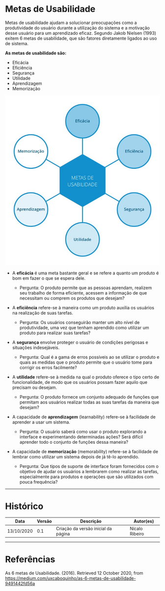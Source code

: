 # Metas de Usabilidade
Metas de usabilidade ajudam a solucionar preocupações como a produtividade do usuário durante a utilização do sistema e a motivação desse usuário para um aprendizado eficaz. Segundo Jakob Nielsen (1993) exitem 6 metas de usabilidade, que são fatores diretamente ligados ao uso de sistema.  

**As metas de usabilidade são:**  
- Eficácia   
- Eficiência  
- Segurança  
- Utilidade  
- Aprendizagem  
- Memorização  

![Metas](images/metas.jpeg)

* A **eficácia** é uma meta bastante geral e se refere a quanto um produto é bom em fazer o
que se espera dele.  
    - Pergunta: O produto permite que as pessoas aprendam, realizem seu trabalho de forma eficiente, acessem a informação de que necessitam ou comprem os produtos que desejam?  

  
* A **eficiência** refere-se à maneira como um produto auxilia os usuários na realização de
suas tarefas.  
    - Pergunta: Os usuários conseguirão manter um alto nível de produtividade, uma vez que tenham aprendido como utilizar um produto para realizar suas tarefas?  

  
* A **segurança** envolve proteger o usuário de condições perigosas e situações indesejáveis.  
    - Pergunta: Qual é a gama de erros possíveis ao se utilizar o produto e quais as medidas que o
produto permite que o usuário tome para corrigir os erros facilmente?  

  
* A **utilidade** refere-se à medida na qual o produto oferece o tipo certo de funcionalidade,
de modo que os usuários possam fazer aquilo que precisam ou desejam.  
    - Pergunta: O produto fornece um conjunto adequado de funções que permitam aos usuários
realizar todas as suas tarefas da maneira que desejam?  

  
* A capacidade de **aprendizagem** (learnability) refere-se à facilidade de aprender a usar
um sistema.  
    - Pergunta: O usuário saberá como usar o produto explorando a interface e experimentando
determinadas ações? Será difícil aprender todo o conjunto de funções dessa maneira?  

  
* A capacidade de **memorização** (memorability) refere-se à facilidade de lembrar como utilizar um sistema depois de já tê-lo aprendido.  
    - Pergunta: Que tipos de suporte de interface foram fornecidos com o objetivo de ajudar os
usuários a lembrarem como realizar as tarefas, especialmente para produtos e operações que
são utilizados com pouca frequência?  

- - -

# Histórico

| Data     | Versão | Descrição                         | Autor(es)                                        |
| -------- | ------ | --------------------------------- | ------------------------------------------------ |
| 13/10/2020 | 0.1  | Criação da versão inicial da página |Nícalo Ribeiro |

- - -

# Referências
As 6 metas de Usabilidade. (2016). Retrieved 12 October 2020, from https://medium.com/uxcaboquinho/as-6-metas-de-usabilidade-9491442fd56a